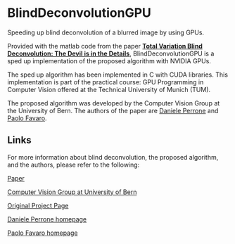 # BlindDeconvolutionGPU

Speeding up blind deconvolution of a blurred image by using GPUs.

Provided with the matlab code from the paper [**Total Variation Blind Deconvolution: The Devil is in the Details**](https://www.cv-foundation.org/openaccess/content_cvpr_2014/papers/Perrone_Total_Variation_Blind_2014_CVPR_paper.pdf),
BlindDeconvolutionGPU is a sped up implementation of the proposed algorithm with NVIDIA GPUs. 


The sped up algorithm has been implemented in C with CUDA libraries. This implementation is part of the practical course: GPU Programming in Computer Vision offered at the Technical University of Munich (TUM).

The proposed algorithm was developed by the Computer Vision Group at the University of Bern. The authors of the paper are [Daniele Perrone](perrone@iam.unibe.ch) and [Paolo Favaro](paolo.favaro@iam.unibe.ch).

## Links

For more information about blind deconvolution, the proposed algorithm, and the authors, please refer to the following:

[Paper](https://www.cv-foundation.org/openaccess/content_cvpr_2014/papers/Perrone_Total_Variation_Blind_2014_CVPR_paper.pdf)

[Computer Vision Group at University of Bern](http://www.cvg.unibe.ch/home/)

[Original Project Page](http://www.cvg.unibe.ch/media/project/perrone/tvdb/index.html)

[Daniele Perrone homepage](https://danieleperrone.com/)

[Paolo Favaro homepage](http://www.cvg.unibe.ch/people/person/3)



